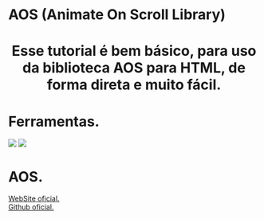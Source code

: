 # AOS (Animate On Scroll Library)

<center>
    <h1>Esse tutorial é bem básico, para uso da biblioteca AOS para HTML, de forma direta e muito fácil.<h1>
</center>

# Ferramentas.

<img
    src="https://img.shields.io/badge/Visual%20Studio%20Code-0078d7.svg?style=for-the-badge&logo=visual-studio-code&logoColor=white">
<img src="https://img.shields.io/badge/html5-%23E34F26.svg?style=for-the-badge&logo=html5&logoColor=white">

# AOS.

<a href="https://michalsnik.github.io/aos/">WebSite oficial.<a><br>
<a href="https://github.com/michalsnik/aos">Github oficial.<a>
